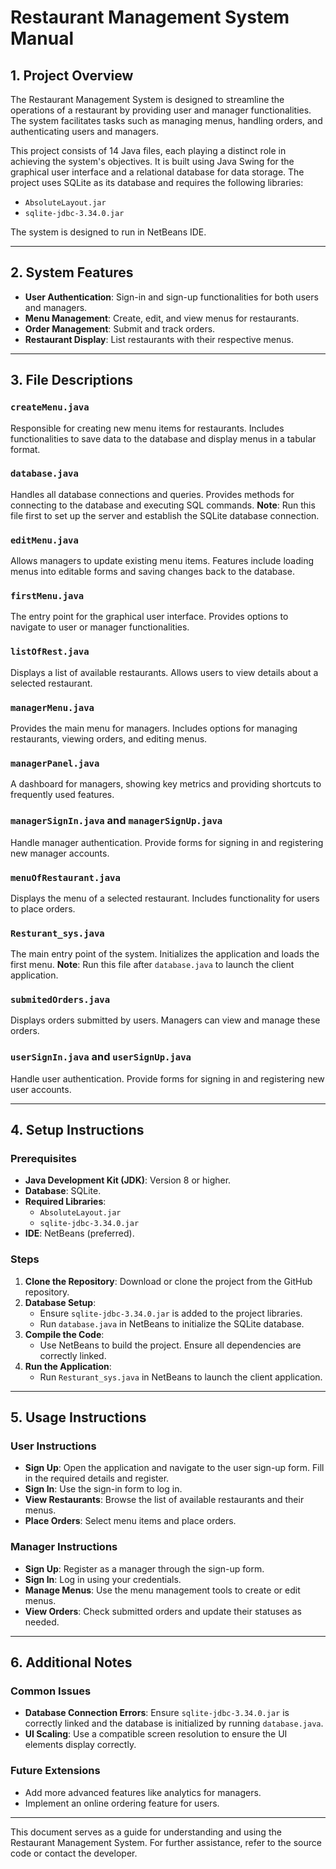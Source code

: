 
# Restaurant Management System Manual

## 1. Project Overview

The Restaurant Management System is designed to streamline the operations of a restaurant by providing user and manager functionalities. The system facilitates tasks such as managing menus, handling orders, and authenticating users and managers.

This project consists of 14 Java files, each playing a distinct role in achieving the system's objectives. It is built using Java Swing for the graphical user interface and a relational database for data storage. The project uses SQLite as its database and requires the following libraries:
- `AbsoluteLayout.jar`
- `sqlite-jdbc-3.34.0.jar`

The system is designed to run in NetBeans IDE.

---

## 2. System Features

- **User Authentication**: Sign-in and sign-up functionalities for both users and managers.
- **Menu Management**: Create, edit, and view menus for restaurants.
- **Order Management**: Submit and track orders.
- **Restaurant Display**: List restaurants with their respective menus.

---

## 3. File Descriptions

### `createMenu.java`

Responsible for creating new menu items for restaurants. Includes functionalities to save data to the database and display menus in a tabular format.

### `database.java`

Handles all database connections and queries. Provides methods for connecting to the database and executing SQL commands. **Note**: Run this file first to set up the server and establish the SQLite database connection.

### `editMenu.java`

Allows managers to update existing menu items. Features include loading menus into editable forms and saving changes back to the database.

### `firstMenu.java`

The entry point for the graphical user interface. Provides options to navigate to user or manager functionalities.

### `listOfRest.java`

Displays a list of available restaurants. Allows users to view details about a selected restaurant.

### `managerMenu.java`

Provides the main menu for managers. Includes options for managing restaurants, viewing orders, and editing menus.

### `managerPanel.java`

A dashboard for managers, showing key metrics and providing shortcuts to frequently used features.

### `managerSignIn.java` and `managerSignUp.java`

Handle manager authentication. Provide forms for signing in and registering new manager accounts.

### `menuOfRestaurant.java`

Displays the menu of a selected restaurant. Includes functionality for users to place orders.

### `Resturant_sys.java`

The main entry point of the system. Initializes the application and loads the first menu. **Note**: Run this file after `database.java` to launch the client application.

### `submitedOrders.java`

Displays orders submitted by users. Managers can view and manage these orders.

### `userSignIn.java` and `userSignUp.java`

Handle user authentication. Provide forms for signing in and registering new user accounts.

---

## 4. Setup Instructions

### Prerequisites

- **Java Development Kit (JDK)**: Version 8 or higher.
- **Database**: SQLite.
- **Required Libraries**:
  - `AbsoluteLayout.jar`
  - `sqlite-jdbc-3.34.0.jar`
- **IDE**: NetBeans (preferred).

### Steps

1. **Clone the Repository**: Download or clone the project from the GitHub repository.
2. **Database Setup**:
   - Ensure `sqlite-jdbc-3.34.0.jar` is added to the project libraries.
   - Run `database.java` in NetBeans to initialize the SQLite database.
3. **Compile the Code**:
   - Use NetBeans to build the project. Ensure all dependencies are correctly linked.
4. **Run the Application**:
   - Run `Resturant_sys.java` in NetBeans to launch the client application.

---

## 5. Usage Instructions

### User Instructions

- **Sign Up**: Open the application and navigate to the user sign-up form. Fill in the required details and register.
- **Sign In**: Use the sign-in form to log in.
- **View Restaurants**: Browse the list of available restaurants and their menus.
- **Place Orders**: Select menu items and place orders.

### Manager Instructions

- **Sign Up**: Register as a manager through the sign-up form.
- **Sign In**: Log in using your credentials.
- **Manage Menus**: Use the menu management tools to create or edit menus.
- **View Orders**: Check submitted orders and update their statuses as needed.

---

## 6. Additional Notes

### Common Issues

- **Database Connection Errors**: Ensure `sqlite-jdbc-3.34.0.jar` is correctly linked and the database is initialized by running `database.java`.
- **UI Scaling**: Use a compatible screen resolution to ensure the UI elements display correctly.

### Future Extensions

- Add more advanced features like analytics for managers.
- Implement an online ordering feature for users.

---

This document serves as a guide for understanding and using the Restaurant Management System. For further assistance, refer to the source code or contact the developer.
